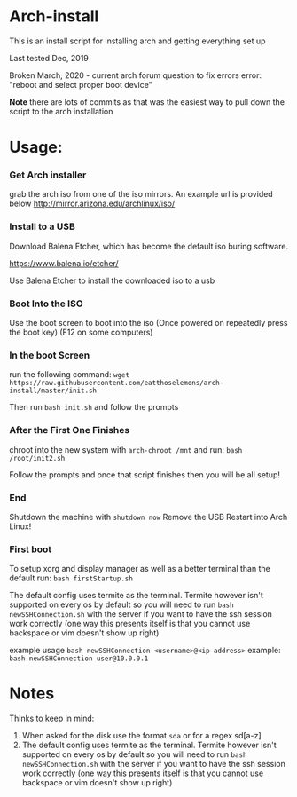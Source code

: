 # Arch-install

This is an install script for installing arch and getting everything set up

Last tested Dec, 2019

Broken March, 2020 - current arch forum question to fix errors
error: "reboot and select proper boot device"

**Note** there are lots of commits as that was the easiest way to pull down the script to the arch installation

# Usage:
### Get Arch installer
grab the arch iso from one of the iso mirrors. An example url is provided below
http://mirror.arizona.edu/archlinux/iso/

### Install to a USB
Download Balena Etcher, which has become the default iso buring software.

https://www.balena.io/etcher/

Use Balena Etcher to install the downloaded iso to a usb

### Boot Into the ISO

Use the boot screen to boot into the iso (Once powered on repeatedly press the boot key) (F12 on some computers)

### In the boot Screen
run the following command:
`wget https://raw.githubusercontent.com/eatthoselemons/arch-install/master/init.sh`

Then run `bash init.sh` and follow the prompts

### After the First One Finishes

chroot into the new system with `arch-chroot /mnt` and run:
`bash /root/init2.sh`

Follow the prompts and once that script finishes then you will be all setup!

### End

Shutdown the machine with `shutdown now`
Remove the USB
Restart into Arch Linux!

### First boot

To setup xorg and display manager as well as a better terminal than the default run:
`bash firstStartup.sh`

The default config uses termite as the terminal. Termite however isn't supported on every os by default so you will need to run `bash newSSHConnection.sh` with the server if you want to have the ssh session work correctly (one way this presents itself is that you cannot use backspace or vim doesn't show up right)

example usage `bash newSSHConnection <username>@<ip-address>`
example: `bash newSSHConnection user@10.0.0.1`

# Notes

Thinks to keep in mind:
1. When asked for the disk use the format `sda` or for a regex sd[a-z]
2. The default config uses termite as the terminal. Termite however isn't supported on every os by default so you will need to run `bash newSSHConnection.sh` with the server if you want to have the ssh session work correctly (one way this presents itself is that you cannot use backspace or vim doesn't show up right)

